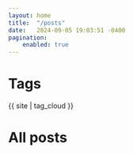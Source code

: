 ```yaml
---
layout: home
title:  "/posts"
date:   2024-09-05 19:03:51 -0400
pagination:
    enabled: true
---
```


# Tags


<div id="tag-cloud">
  {{ site | tag_cloud }}
</div>

# All posts